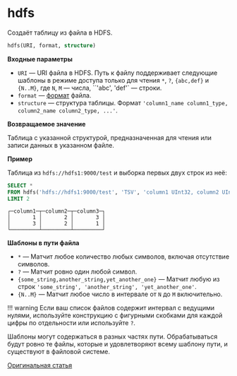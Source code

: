 
# hdfs

Создаёт таблицу из файла в HDFS.

```sql
hdfs(URI, format, structure)
```

**Входные параметры**

- `URI` — URI файла в HDFS. Путь к файлу поддерживает следующие шаблоны в режиме доступа только для чтения `*`, `?`, `{abc,def}` и `{N..M}`, где `N`, `M` — числа, ``'abc', 'def'` — строки.
- `format` — [формат](../../interfaces/formats.md#formats) файла.
- `structure` — структура таблицы. Формат `'column1_name column1_type, column2_name column2_type, ...'`.

**Возвращаемое значение**

Таблица с указанной структурой, предназначенная для чтения или записи данных в указанном файле.

**Пример**

Таблица из `hdfs://hdfs1:9000/test` и выборка первых двух строк из неё:

```sql
SELECT *
FROM hdfs('hdfs://hdfs1:9000/test', 'TSV', 'column1 UInt32, column2 UInt32, column3 UInt32')
LIMIT 2
```
```text
┌─column1─┬─column2─┬─column3─┐
│       1 │       2 │       3 │
│       3 │       2 │       1 │
└─────────┴─────────┴─────────┘
```

**Шаблоны в пути файла**

- `*` — Матчит любое количество любых символов, включая отсутствие символов.
- `?` — Матчит ровно один любой символ.
- `{some_string,another_string,yet_another_one}` — Матчит любую из строк `'some_string', 'another_string', 'yet_another_one'`.
- `{N..M}` — Матчит любое число в интервале от `N` до `M` включительно.

!!! warning
    Если ваш список файлов содержит интервал с ведущими нулями, используйте конструкцию с фигурными скобками для каждой цифры по отдельности или используйте `?`.

Шаблоны могут содержаться в разных частях пути. Обрабатываться будут ровно те файлы, которые и удовлетворяют всему шаблону пути, и существуют в файловой системе.

[Оригинальная статья](https://clickhouse.yandex/docs/ru/query_language/table_functions/hdfs/) <!--hide-->

